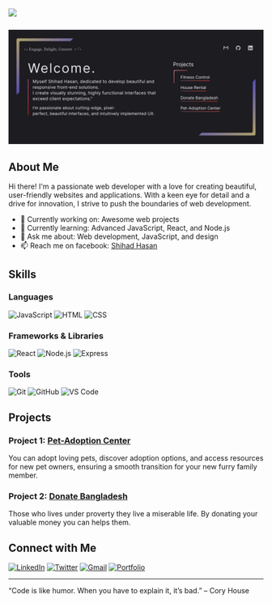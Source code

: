 
<h1 align="left">
    <img src="https://readme-typing-svg.herokuapp.com/?font=Righteous&size=25&center=false&vCenter=true&width=500&height=70&duration=3000&lines=Hi,+I'm+Shihad+Hasan.+🙋‍♂️;+Welcome+to+my+profile+💕;&color=FF5733" />
</h1>

![Header](https://github.com/shihad-hasan07/shihad-hasan07/blob/main/image/profile-banner.jpg)

## About Me

Hi there! I'm a passionate web developer with a love for creating beautiful, user-friendly websites and applications. With a keen eye for detail and a drive for innovation, I strive to push the boundaries of web development.

- 🔭 Currently working on: Awesome web projects
- 🌱 Currently learning: Advanced JavaScript, React, and Node.js
- 💬 Ask me about: Web development, JavaScript, and design
- 📫 Reach me on facebook: [Shihad Hasan](https://www.facebook.com/profile.php?id=100076352076772)

## Skills

### Languages
![JavaScript](https://img.shields.io/badge/-JavaScript-F7DF1E?style=flat&logo=JavaScript&logoColor=black)
![HTML](https://img.shields.io/badge/-HTML-E34F26?style=flat&logo=HTML5&logoColor=white)
![CSS](https://img.shields.io/badge/-CSS-1572B6?style=flat&logo=CSS3&logoColor=white)

### Frameworks & Libraries
![React](https://img.shields.io/badge/-React-61DAFB?style=flat&logo=React&logoColor=black)
![Node.js](https://img.shields.io/badge/-Node.js-339933?style=flat&logo=Node.js&logoColor=white)
![Express](https://img.shields.io/badge/-Express-000000?style=flat&logo=Express&logoColor=white)

### Tools
![Git](https://img.shields.io/badge/-Git-F05032?style=flat&logo=Git&logoColor=white)
![GitHub](https://img.shields.io/badge/-GitHub-181717?style=flat&logo=GitHub&logoColor=white)
![VS Code](https://img.shields.io/badge/-VS%20Code-007ACC?style=flat&logo=Visual%20Studio%20Code&logoColor=white)

## Projects

### Project 1: [Pet-Adoption Center](https://peddy-pet-adoption-center.netlify.app/)
You can adopt loving pets, discover adoption options, and access resources for new pet owners, ensuring a smooth transition for your new furry family member.

### Project 2: [Donate Bangladesh](https://shihad-hasan07.github.io/Donate-Bangladesh/)
Those who lives under proverty they live a miserable life. By donating your valuable money you can helps them.

## Connect with Me

[![LinkedIn](https://img.shields.io/badge/-LinkedIn-0077B5?style=flat&logo=LinkedIn&logoColor=white)](https://www.linkedin.com/in/shihad-hasan07/)
[![Twitter](https://img.shields.io/badge/-Twitter-1DA1F2?style=flat&logo=Twitter&logoColor=white)](https://twitter.com/yourusername)
[![Gmail](https://img.shields.io/badge/-Gmail-EA4335?style=flat&logo=Gmail&logoColor=white)](mailto:shihadhasan607255@gmail.com)
[![Portfolio](https://img.shields.io/badge/-Portfolio-000000?style=flat&logo=About.me&logoColor=white)](https://yourportfolio.com)

---

“Code is like humor. When you have to explain it, it’s bad.” – Cory House
<!-- ![Footer](https://your-image-url.com/footer.png) -->



